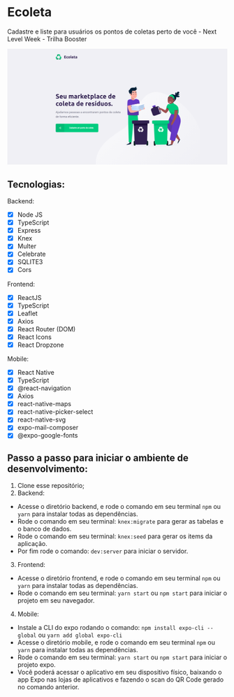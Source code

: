 # Ecoleta
Cadastre e liste para usuários os pontos de coletas perto de você - Next Level Week - Trilha Booster

![Print](https://github.com/LeonardoPizzoquero/ecoleta/blob/master/frontend/public/layout.png)

## Tecnologias:

Backend:
- [x] Node JS
- [x] TypeScript
- [x] Express
- [x] Knex
- [x] Multer
- [x] Celebrate
- [x] SQLITE3
- [x] Cors

Frontend:
- [x] ReactJS
- [x] TypeScript
- [x] Leaflet
- [x] Axios
- [x] React Router (DOM)
- [x] React Icons
- [x] React Dropzone

Mobile:
- [x] React Native
- [x] TypeScript
- [x] @react-navigation
- [x] Axios
- [x] react-native-maps
- [x] react-native-picker-select
- [x] react-native-svg
- [x] expo-mail-composer
- [x] @expo-google-fonts

## Passo a passo para iniciar o ambiente de desenvolvimento:

1. Clone esse repositório;<br />
2. Backend:
  - Acesse o diretório backend, e rode o comando em seu terminal `npm` ou `yarn` para instalar todas as dependências.<br />
  - Rode o comando em seu terminal: `knex:migrate` para gerar as tabelas e o banco de dados.<br />
  - Rode o comando em seu terminal: `knex:seed` para gerar os items da aplicação.<br />
  - Por fim rode o comando: `dev:server` para iniciar o servidor.<br />
3. Frontend:
  - Acesse o diretório frontend, e rode o comando em seu terminal `npm` ou `yarn` para instalar todas as dependências.<br />
  - Rode o comando em seu terminal: `yarn start` ou `npm start` para iniciar o projeto em seu navegador.
4. Mobile:
  - Instale a CLI do expo rodando o comando: `npm install expo-cli --global` ou `yarn add global expo-cli`
  - Acesse o diretório mobile, e rode o comando em seu terminal `npm` ou `yarn` para instalar todas as dependências.<br />
  - Rode o comando em seu terminal: `yarn start` ou `npm start` para iniciar o projeto expo.
  - Você poderá acessar o aplicativo em seu dispositivo físico, baixando o app Expo nas lojas de aplicativos e fazendo o scan
  do QR Code gerado no comando anterior.
